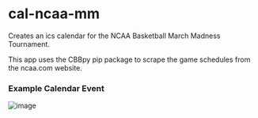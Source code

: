 # cal-ncaa-mm
Creates an ics calendar for the NCAA Basketball March Madness Tournament.

This app uses the CBBpy pip package to scrape the game schedules from the ncaa.com website.

### Example Calendar Event
![image](https://github.com/user-attachments/assets/d5c6be97-fcac-40d1-b355-45c4ea255202)
